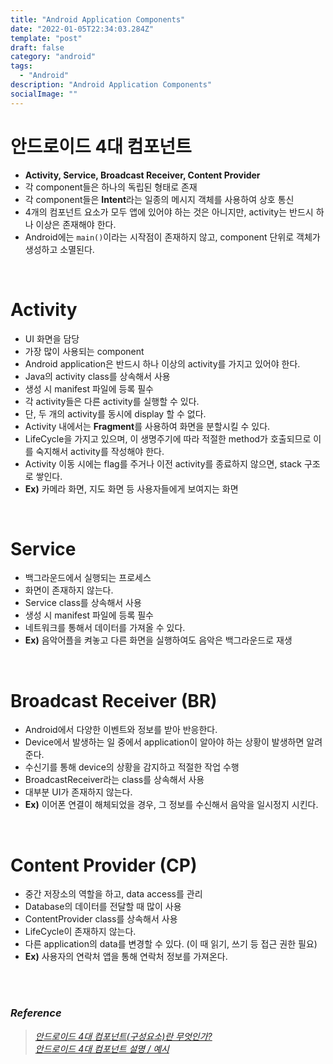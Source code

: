 ```yaml
---
title: "Android Application Components"
date: "2022-01-05T22:34:03.284Z"
template: "post"
draft: false
category: "android"
tags:
  - "Android"
description: "Android Application Components"
socialImage: ""
---
```


# 안드로이드 4대 컴포넌트

- **Activity, Service, Broadcast Receiver, Content Provider**
- 각 component들은 하나의 독립된 형태로 존재
- 각 component들은 **Intent**라는 일종의 메시지 객체를 사용하여 상호 통신
- 4개의 컴포넌트 요소가 모두 앱에 있어야 하는 것은 아니지만, activity는 반드시 하나 이상은 존재해야 한다.
- Android에는 `main()`이라는 시작점이 존재하지 않고, component 단위로 객체가 생성하고 소멸된다.

<br>

# Activity

- UI 화면을 담당
- 가장 많이 사용되는 component
- Android application은 반드시 하나 이상의 activity를 가지고 있어야 한다.
- Java의 activity class를 상속해서 사용
- 생성 시 manifest 파일에 등록 필수
- 각 activity들은 다른 activity를 실행할 수 있다.
- 단, 두 개의 activity를 동시에 display 할 수 없다.
- Activity 내에서는 **Fragment**를 사용하여 화면을 분할시킬 수 있다.
- LifeCycle을 가지고 있으며, 이 생명주기에 따라 적절한 method가 호출되므로 이를 숙지해서 activity를 작성해야 한다.
- Activity 이동 시에는 flag를 주거나 이전 activity를 종료하지 않으면, stack 구조로 쌓인다.
- **Ex)** 카메라 화면, 지도 화면 등 사용자들에게 보여지는 화면

<br>

# Service

- 백그라운드에서 실행되는 프로세스
- 화면이 존재하지 않는다.
- Service class를 상속해서 사용
- 생성 시 manifest 파일에 등록 필수
- 네트워크를 통해서 데이터를 가져올 수 있다.
- **Ex)** 음악어플을 켜놓고 다른 화면을 실행하여도 음악은 백그라운드로 재생

<br>

# Broadcast Receiver (BR)

- Android에서 다양한 이벤트와 정보를 받아 반응한다.
- Device에서 발생하는 일 중에서 application이 알아야 하는 상황이 발생하면 알려준다.
- 수신기를 통해 device의 상황을 감지하고 적절한 작업 수행
- BroadcastReceiver라는 class를 상속해서 사용
- 대부분 UI가 존재하지 않는다.
- **Ex)** 이어폰 연결이 해체되었을 경우, 그 정보를 수신해서 음악을 일시정지 시킨다.

<br>

# Content Provider (CP)

- 중간 저장소의 역할을 하고, data access를 관리
- Database의 데이터를 전달할 때 많이 사용
- ContentProvider class를 상속해서 사용
- LifeCycle이 존재하지 않는다.
- 다른 application의 data를 변경할 수 있다. (이 때 읽기, 쓰기 등 접근 권한 필요)
- **Ex)** 사용자의 연락처 앱을 통해 연락처 정보를 가져온다.


<br>
<br>

### _Reference_ 
>[_안드로이드 4대 컴포넌트(구성요소)란 무엇인가?_](https://coding-factory.tistory.com/205)  
>[_안드로이드 4대 컴포넌트 설명 / 예시_](https://taewooblog.tistory.com/114)
